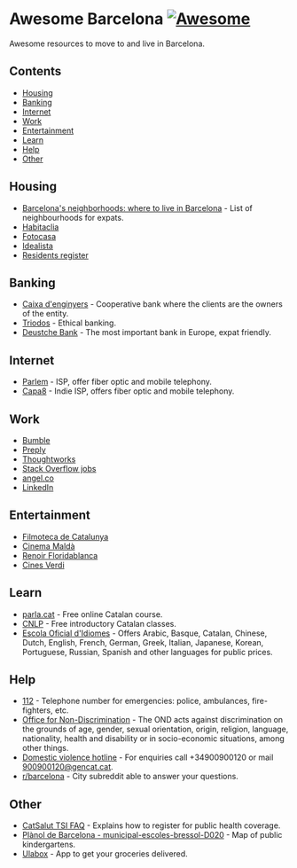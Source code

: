 # Awesome Barcelona [![Awesome](https://awesome.re/badge.svg)](https://awesome.re)

Awesome resources to move to and live in Barcelona.

<!--lint disable awesome-list-item-->
<!-- START doctoc generated TOC please keep comment here to allow auto update -->
<!-- DON'T EDIT THIS SECTION, INSTEAD RE-RUN doctoc TO UPDATE -->
## Contents

- [Housing](#housing)
- [Banking](#banking)
- [Internet](#internet)
- [Work](#work)
- [Entertainment](#entertainment)
- [Learn](#learn)
- [Help](#help)
- [Other](#other)

<!-- END doctoc generated TOC please keep comment here to allow auto update -->
<!--lint enable awesome-list-item-->

## Housing

- [Barcelona's neighborhoods: where to live in Barcelona](https://www.expatica.com/es/moving/location/where-to-live-in-barcelona-101435/) - List of neighbourhoods for expats.
- [Habitaclia](https://english.habitaclia.com/rent-home-in-barcelona/province_barcelona-barcelones-area_6/buscardistrito.htm)
- [Fotocasa](https://www.fotocasa.es/en/rental/homes/barcelona-capital/all-zones/l?latitude=41.3854&longitude=2.1775&combinedLocationIds=724,9,8,232,376,8019,0,0,0)
- [Idealista](https://www.idealista.com/en/alquiler-viviendas/barcelona-barcelona/)
- [Residents register](https://ajuntament.barcelona.cat/novaciutadania/en/residents-register)

## Banking

- [Caixa d'enginyers](https://www.caixaenginyers.com/) - Cooperative bank where the clients are the owners of the entity.
- [Triodos](https://www.triodos.es/) - Ethical banking.
- [Deustche Bank](https://www.deutsche-bank.es/pbc/data/en/en-index.html) - The most important bank in Europe, expat friendly.

## Internet

- [Parlem](https://parlem.com/en/) - ISP, offer fiber optic and mobile telephony.
- [Capa8](https://capa8.net/en/) - Indie ISP, offers fiber optic and mobile telephony.


## Work

- [Bumble](https://bumble.com/jobs?location=Barcelona%2C%20BC%2C%20ES)
- [Preply](https://preply.com/en/careers?location=Barcelona%2C+Spain#vacancies)
- [Thoughtworks](https://www.thoughtworks.com/careers/jobs)
- [Stack Overflow jobs](https://stackoverflow.com/jobs?l=Barcelona%2C+Spain&d=20&u=Km)
- [angel.co](https://angel.co/location/barcelona)
- [LinkedIn](https://www.linkedin.com/jobs/jobs-in-barcelona)

## Entertainment

- [Filmoteca de Catalunya](https://www.filmoteca.cat/web/ca/view-agenda-setmanal)
- [Cinema Maldà](http://www.cinemamalda.com/cartelera-dia-dia/)
- [Renoir Floridablanca](https://www.cinesrenoir.com/cine/renoir-floridablanca/cartelera/)
- [Cines Verdi](https://barcelona.cines-verdi.com/cartelera)

## Learn

- [parla.cat](https://www.parla.cat/pres_catalaenlinia/AppPHP/login/index.php?lang=en) - Free online Catalan course.
- [CNLP](https://www.cpnl.cat/cursos-de-catala/cursos-generals/) - Free introductory Catalan classes.
- [Escola Oficial d'Idiomes](https://www.eoibd.cat/en/) - Offers Arabic, Basque, Catalan, Chinese, Dutch, English, French, German, Greek, Italian, Japanese, Korean, Portuguese, Russian, Spanish and other languages for public prices.

## Help

- [112](https://112.gencat.cat/es/el-112/que-es-el-112/index.html) - Telephone number for emergencies: police, ambulances, fire-fighters, etc.
- [Office for Non-Discrimination](https://ajuntament.barcelona.cat/lgtbi/en/services/office-non-discrimination-0) - The OND acts against discrimination on the grounds of age, gender, sexual orientation, origin, religion, language, nationality, health and disability or in socio-economic situations, among other things.
- [Domestic violence hotline](https://dones.gencat.cat/ca/ambits/violencia_masclista/recursos_atencio/telefon_900/) - For enquiries call +34900900120 or mail 900900120@gencat.cat.
- [r/barcelona](http://reddit.com/r/barcelona) - City subreddit able to answer your questions.

## Other

- [CatSalut TSI FAQ](https://catsalut.gencat.cat/ca/coneix-catsalut/acces-sistema-salut/la-tsi/targeta-sanitaria-individual) - Explains how to register for public health coverage.
- [Plànol de Barcelona - municipal-escoles-bressol-D020](https://w33.bcn.cat/planolBCN/en/guia/act/municipal-escoles-bressol-D020/angle/44.4/position/430916,4583697/) - Map of public kindergartens.
- [Ulabox](https://www.ulabox.com/en) - App to get your groceries delivered.
